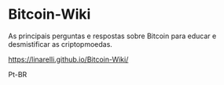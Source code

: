 # Bitcoin-Wiki
As principais perguntas e respostas sobre Bitcoin para educar e desmistificar as criptopmoedas.

https://linarelli.github.io/Bitcoin-Wiki/

Pt-BR
